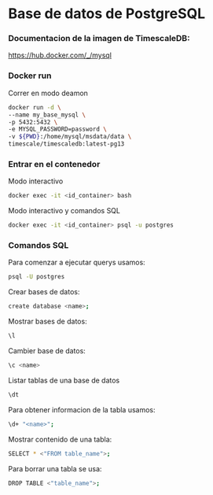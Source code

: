 # Base de datos de PostgreSQL

### Documentacion de la imagen de TimescaleDB:

https://hub.docker.com/_/mysql

### Docker run

Correr en modo deamon

```bash
docker run -d \
--name my_base_mysql \
-p 5432:5432 \
-e MYSQL_PASSWORD=password \
-v ${PWD}:/home/mysql/msdata/data \
timescale/timescaledb:latest-pg13
```

### Entrar en el contenedor 

Modo interactivo 

```bash
docker exec -it <id_container> bash
```

Modo interactivo y comandos SQL

```bash
docker exec -it <id_container> psql -u postgres
```

### Comandos SQL

Para comenzar a ejecutar querys usamos:

```bash
psql -U postgres
```

Crear bases de datos:

```bash
create database <name>;
```

Mostrar bases de datos:

```bash
\l
```

Cambier base de datos:

```bash
\c <name>
```

Listar tablas de una base de datos

```bash
\dt
```

Para obtener informacion de la tabla usamos:

```bash
\d+ "<name>";
```

Mostrar contenido de una tabla:

```bash
SELECT * <"FROM table_name">;
```

Para borrar una tabla se usa:

```bash
DROP TABLE <"table_name">;
```